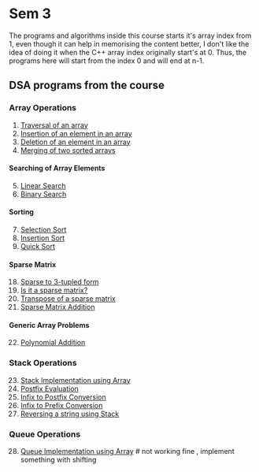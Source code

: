 # Sem 3

The programs and algorithms inside this course starts it's array index from 1, even though it can help in memorising the content better, I don't like the idea of doing it when the C++ array index originally start's at 0. Thus, the programs here will start from the index 0 and will end at n-1. 

## DSA programs from the course

### Array Operations
1. [Traversal of an array](./array/traversal.cpp)
2. [Insertion of an element in an array](./array/insertion.cpp)
3. [Deletion of an element in an array](./array/deletion.cpp)
4. [Merging of two sorted arrays](./array/mergingSortedArrays.cpp)

#### Searching of Array Elements
5. [Linear Search](./array/linearSearch.cpp)
6. [Binary Search](./array/binarySearch.cpp)

#### Sorting
7. [Selection Sort](./array/selectionSort.cpp)
8. [Insertion Sort](./array/insertionSort.cpp)
9. [Quick Sort](./array/quickSort.cpp) 

#### Sparse Matrix
18. [Sparse to 3-tupled form](./array/sparseToTriplet.cpp)
19. [Is it a sparse matrix?](./array/checkSparse.cpp)
20. [Transpose of a sparse matrix](./array/transposeSparse.cpp) 
21. [Sparse Matrix Addition](./array/sparseAddition.cpp) 

#### Generic Array Problems 
22. [Polynomial Addition](./array/polynomial.cpp)

### Stack Operations 
23. [Stack Implementation using Array](./stack/stackUsingArray.cpp)
24. [Postfix Evaluation](./stack/postfix_evaluation.cpp)
25. [Infix to Postfix Conversion](./stack/infixToPostfix.cpp)
26. [Infix to Prefix Conversion](./stack/infixToPrefix.cpp)
27. [Reversing a string using Stack](./stack/reverseString.cpp)

### Queue Operations
28. [Queue Implementation using Array](./queue/queueArray.cpp) # not working fine , implement something with shifting
